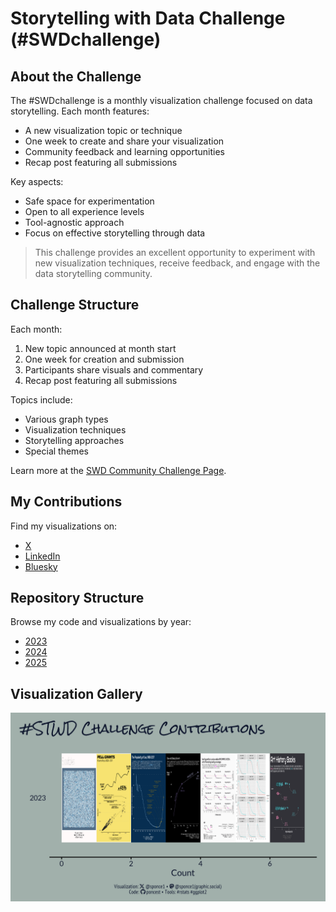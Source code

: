 # Storytelling with Data Challenge (#SWDchallenge)

## About the Challenge

The #SWDchallenge is a monthly visualization challenge focused on data storytelling. Each month features:
- A new visualization topic or technique
- One week to create and share your visualization
- Community feedback and learning opportunities
- Recap post featuring all submissions

Key aspects:
- Safe space for experimentation
- Open to all experience levels
- Tool-agnostic approach
- Focus on effective storytelling through data

> This challenge provides an excellent opportunity to experiment with new visualization techniques, receive feedback, and engage with the data storytelling community.

## Challenge Structure

Each month:
1. New topic announced at month start
2. One week for creation and submission
3. Participants share visuals and commentary
4. Recap post featuring all submissions

Topics include:
- Various graph types
- Visualization techniques
- Storytelling approaches
- Special themes

Learn more at the [SWD Community Challenge Page](https://community.storytellingwithdata.com/challenges//nov-2020-explain-the-change).

## My Contributions

Find my visualizations on:
- [X](https://x.com/sponce1)
- [LinkedIn](https://www.linkedin.com/in/stevenponce/)
- [Bluesky](https://bsky.app/profile/sponce1.bsky.social)

## Repository Structure

Browse my code and visualizations by year:
- [2023](/2023/README.md)
- [2024](/2024/README.md)
- [2025](/2025/README.md)

## Visualization Gallery

![SWD Challenge Contributions](https://github.com/poncest/SWDchallange/blob/main/summary/image_plot.png "Gallery of my SWD Challenge visualizations")
